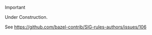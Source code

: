 > [!IMPORTANT]  
> Under Construction.

See https://github.com/bazel-contrib/SIG-rules-authors/issues/106
